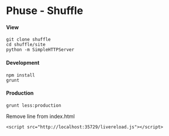# Phuse - Shuffle

#### View
    
    git clone shuffle
    cd shuffle/site
    python -m SimpleHTTPServer

#### Development

    npm install
    grunt

#### Production

    grunt less:production

  Remove line from index.html

    <script src="http://localhost:35729/livereload.js"></script>